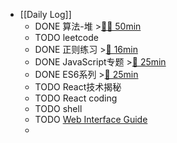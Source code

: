 - [[Daily Log]]
	- DONE 算法-堆 >[🍅🍅 50min](#agenda-pomo://?t=f-1686733729464-1500%2Cf-1686737626000-1500)
	- TODO leetcode
	- DONE 正则练习 >[🍅 16min](#agenda-pomo://?t=p-1686750628330-934)
	- DONE JavaScript专题 >[🍅 25min](#agenda-pomo://?t=f-1686755292750-1500)
	- DONE ES6系列 >[🍅 25min](#agenda-pomo://?t=f-1686752318379-1500)
	- TODO React技术揭秘
	- TODO React coding
	- TODO shell
	- TODO [Web Interface Guide](https://interfaces.rauno.me/)
	-